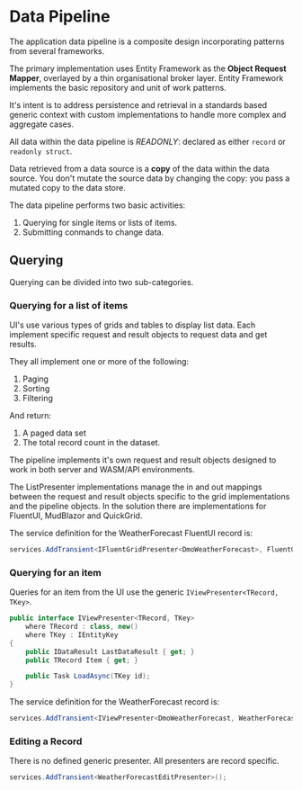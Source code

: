 #  Data Pipeline

The application data pipeline is a composite design incorporating patterns from several frameworks.

The primary implementation uses Entity Framework as the **Object Request Mapper**, overlayed by a thin organisational broker layer. Entity Framework implements the basic repository and unit of work patterns.

It's intent is to address persistence and retrieval in a standards based generic context with custom implementations to handle more complex and  aggregate cases.

All data within the data pipeline is *READONLY*: declared as either `record` or `readonly struct`.  

Data retrieved from a data source is a **copy** of the data within the data source.  You don't mutate the source data by changing the copy: you pass a mutated copy to the data store.

The data pipeline performs two basic activities:

1. Querying for single items or lists of items.
2. Submitting conmands to change data.

## Querying

Querying can be divided into two sub-categories.

### Querying for a list of items

UI's use various types of grids and tables to display list data.  Each implement  specific request and result objects to request data and get results.

They all implement one or more of the following:

1. Paging
2. Sorting
3. Filtering 

And return:

1. A paged data set
2. The total record count in the dataset.

The pipeline implements it's own request and result objects designed to work in both server and WASM/API environments.

The ListPresenter implementations manage the in and out mappings between the request and result objects specific to the grid implementations and the pipeline objects.  In the solution there are implementations for FluentUI, MudBlazor and QuickGrid. 

The service definition for the WeatherForecast FluentUI record is:

```csharp
services.AddTransient<IFluentGridPresenter<DmoWeatherForecast>, FluentGridPresenter<DmoWeatherForecast>>();
```

### Querying for an item

Queries for an item from the UI use the generic `IViewPresenter<TRecord, TKey>`.

```csharp
public interface IViewPresenter<TRecord, TKey>
    where TRecord : class, new()
    where TKey : IEntityKey
{
    public IDataResult LastDataResult { get; }
    public TRecord Item { get; }

    public Task LoadAsync(TKey id);
}
```

The service definition for the WeatherForecast record is:

```csharp
services.AddTransient<IViewPresenter<DmoWeatherForecast, WeatherForecastId>, ViewPresenter<DmoWeatherForecast, WeatherForecastId>>();
```

### Editing a Record

There is no defined generic presenter.  All presenters are record specific.

```csharp
services.AddTransient<WeatherForecastEditPresenter>();
```
